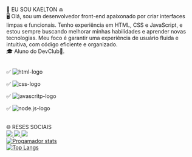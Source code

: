 :boy: EU SOU KAELTON :libra:
<br>
🖥 Olá, sou um desenvolvedor front-end apaixonado por criar interfaces limpas e funcionais. Tenho experiência em HTML, CSS e JavaScript, e estou sempre buscando melhorar minhas habilidades e aprender novas tecnologias. Meu foco é garantir uma experiência de usuário fluida e intuitiva, com código eficiente e organizado.
<br>
🎓 Aluno do DevClub🚀.
<br>
<br>

:white_check_mark: <img src="https://img.shields.io/badge/HTML5-E34F26?style=for-the-badge&logo=html5&logoColor=white" alt="html-logo">
<br>

:white_check_mark: <img src="https://img.shields.io/badge/CSS3-1572B6?style=for-the-badge&logo=css3&logoColor=white" alt="css-logo">
<br>

:white_check_mark: <img src="https://img.shields.io/badge/JavaScript-F7DF1E?style=for-the-badge&logo=javascript&logoColor=black" alt="javascritp-logo">
<br>

:white_check_mark: <img src="https://img.shields.io/badge/Node.js-43853D?style=for-the-badge&logo=node.js&logoColor=white" alt="node.js-logo">
<br>
<br>

:globe_with_meridians: RESES SOCIAIS
<br>
<a href="https://www.instagram.com/kaeltondias/">
<img src="https://img.shields.io/badge/Instagram-E4405F?style=for-the-badge&logo=instagram&logoColor=white">
  </a>
<a href="https://w.app/an5wz0">
 <img src="https://img.shields.io/badge/WhatsApp-25D366?style=for-the-badge&logo=whatsapp&logoColor=white">
</a>
<img src="https://img.shields.io/badge/LinkedIn-0077B5?style=for-the-badge&logo=linkedin&logoColor=white">
<br>
[![Progamador stats](https://github-readme-stats.vercel.app/api?username=Kaelton1280)](https://github.com/anuraghazra/github-readme-stats)
<br>
[![Top Langs](https://github-readme-stats.vercel.app/api/top-langs/?username=Kaelton1280)](https://github.com/anuraghazra/github-readme-stats)
